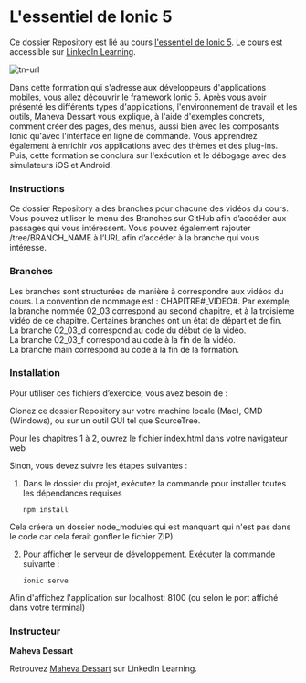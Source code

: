 # L'essentiel de Ionic 5

Ce dossier Repository est lié au cours [l'essentiel de Ionic 5][lil-course-url]. Le cours est accessible sur [LinkedIn Learning][lil-course-url]. 

![tn-url]

Dans cette formation qui s'adresse aux développeurs d'applications mobiles, vous allez découvrir le framework Ionic 5. Après vous avoir présenté les différents types d'applications, l'environnement de travail et les outils, Maheva Dessart vous explique, à l'aide d'exemples concrets, comment créer des pages, des menus, aussi bien avec les composants Ionic qu'avec l'interface en ligne de commande. Vous apprendrez également à enrichir vos applications avec des thèmes et des plug-ins. Puis, cette formation se conclura sur l'exécution et le débogage avec des simulateurs iOS et Android.

### Instructions 

Ce dossier Repository a des branches pour chacune des vidéos du cours. Vous pouvez utiliser le menu des Branches sur GitHub afin d’accéder aux passages qui vous intéressent. Vous pouvez également rajouter /tree/BRANCH_NAME à l’URL afin d’accéder à la branche qui vous intéresse. 

### Branches 

Les branches sont structurées de manière à correspondre aux vidéos du cours. La convention de nommage est : CHAPITRE#_VIDEO#. 
Par exemple, la branche nommée 02_03 correspond au second chapitre, et à la troisième vidéo de ce chapitre. Certaines branches ont un état de départ et de fin.  
La branche 02_03_d correspond au code du début de la vidéo.  
La branche 02_03_f correspond au code à la fin de la vidéo.  
La branche main correspond au code à la fin de la formation. 

### Installation 

Pour utiliser ces fichiers d’exercice, vous avez besoin de : 

Clonez ce dossier Repository sur votre machine locale (Mac), CMD (Windows), ou sur un outil GUI tel que SourceTree. 

Pour les chapitres 1 à 2, ouvrez le fichier index.html dans votre navigateur web

Sinon, vous devez suivre les étapes suivantes :

1. Dans le dossier du projet, exécutez la commande pour installer toutes les dépendances requises

    ```
    npm install
    ```

Cela créera un dossier node_modules qui est manquant qui n'est pas dans le code car cela ferait gonfler le fichier ZIP)

2. Pour afficher le serveur de développement. Exécuter la commande suivante :

    ```
    ionic serve
    ```

Afin d'affichez l'application sur localhost: 8100 (ou selon le port affiché dans votre terminal)

### Instructeur

**Maheva Dessart** 

 Retrouvez [Maheva Dessart](https://www.linkedin.com/learning/instructors/maheva-dessart) sur LinkedIn Learning.
 
 [tn-url]: https://media-exp1.licdn.com/dms/image/C4D0DAQHz-87qVF-g4g/learning-public-crop_675_1200/0/1624281082327?e=1646960400&v=beta&t=bVsUwY0m1LhAn28AMiqz7oc3a1GzfpZFRNEQb6D-HGo



[0]: # (Replace these placeholder URLs with actual course URLs)

[lil-course-url]: https://www.linkedin.com/learning/l-essentiel-d-ionic-5/bienvenue-dans-l-essentiel-d-ionic-5
[lil-thumbnail-url]: https://media-exp1.licdn.com/dms/image/C4D0DAQHz-87qVF-g4g/learning-public-crop_675_1200/0/1624281082327?e=1625072400&v=beta&t=L_jfnBfF2P4eub3X7ToKRsazuu3iRj1dCp-08TUCtLg

